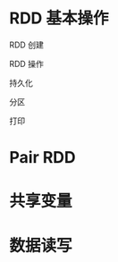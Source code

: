 
# RDD 基本操作

RDD 创建

RDD 操作

持久化

分区

打印

# Pair RDD

# 共享变量

# 数据读写


<!--stackedit_data:
eyJoaXN0b3J5IjpbLTE4MDQ3MzE4NTVdfQ==
-->